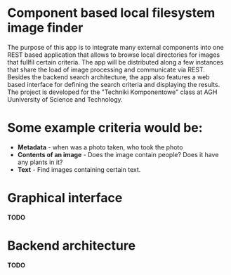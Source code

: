 # Component based local filesystem image finder
The purpose of this app is to integrate many external components into one REST based application that allows to browse local directories for images that fullfil certain criteria. The app will be distributed along a few instances that share the load of image processing and communicate via REST. Besides the backend search architecture, the app also features a web based interface for defining the search criteria and displaying the results. The project is developed for the "Techniki Komponentowe" class at AGH Uuniversity of Science and Technology.


# Some example criteria would be:
 - **Metadata** - when was a photo taken, who took the photo
 - **Contents of an image** - Does the image contain people? Does it have any plants in it?
 - **Text** - Find images containing certain text.

# Graphical interface
**TODO**

# Backend architecture
**TODO**

